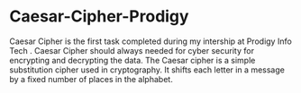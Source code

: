 # Caesar-Cipher-Prodigy
Caesar Cipher is the first task completed during my intership at Prodigy Info Tech . Caesar Cipher should always needed for cyber security for encrypting and decrypting the data. The Caesar cipher is a simple substitution cipher used in cryptography. It shifts each letter in a message by a fixed number of places in the alphabet.
